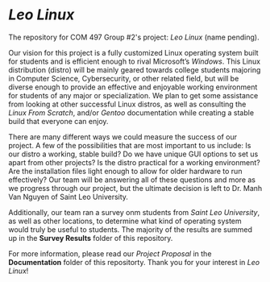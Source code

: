 # *Leo Linux*
The repository for COM 497 Group #2's project: *Leo Linux* (name pending).

Our vision for this project is a fully customized Linux operating system built for students and is efficient enough to rival Microsoft’s *Windows*. This Linux distribution (distro) will be mainly geared towards college students majoring in Computer Science, Cybersecurity, or other related field, but will be diverse enough to provide an effective and enjoyable working environment for students of any major or specialization. We plan to get some assistance from looking at other successful Linux distros, as well as consulting the *Linux From Scratch*, and/or *Gentoo* documentation while creating a stable build that everyone can enjoy.

There are many different ways we could measure the success of our project. A few of the possibilities that are most important to us include: Is our distro a working, stable build? Do we have unique GUI options to set us apart from other projects? Is the distro practical for a working environment? Are the installation files light enough to allow for older hardware to run effectively? Our team will be answering all of these questions and more as we progress through our project, but the ultimate decision is left to Dr. Manh Van Nguyen of Saint Leo University.

Additionally, our team ran a survey onm students from *Saint Leo University*, as well as other locations, to determine what kind of operating system would truly be useful to students. The majority of the results are summed up in the **Survey Results** folder of this repository.

For more information, please read our *Project Proposal* in the **Documentation** folder of this repositorty. Thank you for your interest in *Leo Linux*!
